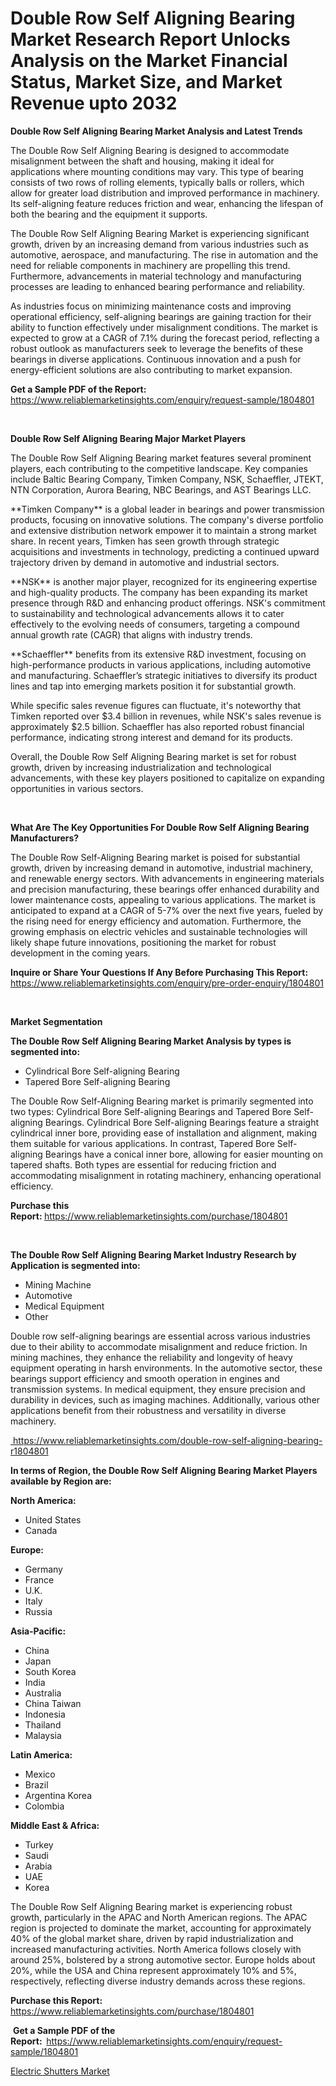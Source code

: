 <p><h1>Double Row Self Aligning Bearing Market Research Report Unlocks Analysis on the Market Financial Status, Market Size, and Market Revenue upto 2032</h1></p><p><strong>Double Row Self Aligning Bearing Market Analysis and Latest Trends</strong></p>
<p><p>The Double Row Self Aligning Bearing is designed to accommodate misalignment between the shaft and housing, making it ideal for applications where mounting conditions may vary. This type of bearing consists of two rows of rolling elements, typically balls or rollers, which allow for greater load distribution and improved performance in machinery. Its self-aligning feature reduces friction and wear, enhancing the lifespan of both the bearing and the equipment it supports.</p><p>The Double Row Self Aligning Bearing Market is experiencing significant growth, driven by an increasing demand from various industries such as automotive, aerospace, and manufacturing. The rise in automation and the need for reliable components in machinery are propelling this trend. Furthermore, advancements in material technology and manufacturing processes are leading to enhanced bearing performance and reliability.</p><p>As industries focus on minimizing maintenance costs and improving operational efficiency, self-aligning bearings are gaining traction for their ability to function effectively under misalignment conditions. The market is expected to grow at a CAGR of 7.1% during the forecast period, reflecting a robust outlook as manufacturers seek to leverage the benefits of these bearings in diverse applications. Continuous innovation and a push for energy-efficient solutions are also contributing to market expansion.</p></p>
<p><strong>Get a Sample PDF of the Report:&nbsp;</strong> <a href="https://www.reliablemarketinsights.com/enquiry/request-sample/1804801?utm_campaign=1887&utm_medium=2&utm_source=Github&utm_content=ia&utm_term=21022025&utm_id=double-row-self-aligning-bearing">https://www.reliablemarketinsights.com/enquiry/request-sample/1804801</a></p>
<p>&nbsp;</p>
<p><strong>Double Row Self Aligning Bearing Major Market Players</strong></p>
<p><p>The Double Row Self Aligning Bearing market features several prominent players, each contributing to the competitive landscape. Key companies include Baltic Bearing Company, Timken Company, NSK, Schaeffler, JTEKT, NTN Corporation, Aurora Bearing, NBC Bearings, and AST Bearings LLC.</p><p>**Timken Company** is a global leader in bearings and power transmission products, focusing on innovative solutions. The company's diverse portfolio and extensive distribution network empower it to maintain a strong market share. In recent years, Timken has seen growth through strategic acquisitions and investments in technology, predicting a continued upward trajectory driven by demand in automotive and industrial sectors.</p><p>**NSK** is another major player, recognized for its engineering expertise and high-quality products. The company has been expanding its market presence through R&D and enhancing product offerings. NSK's commitment to sustainability and technological advancements allows it to cater effectively to the evolving needs of consumers, targeting a compound annual growth rate (CAGR) that aligns with industry trends.</p><p>**Schaeffler** benefits from its extensive R&D investment, focusing on high-performance products in various applications, including automotive and manufacturing. Schaeffler’s strategic initiatives to diversify its product lines and tap into emerging markets position it for substantial growth.</p><p>While specific sales revenue figures can fluctuate, it's noteworthy that Timken reported over $3.4 billion in revenues, while NSK's sales revenue is approximately $2.5 billion. Schaeffler has also reported robust financial performance, indicating strong interest and demand for its products.</p><p>Overall, the Double Row Self Aligning Bearing market is set for robust growth, driven by increasing industrialization and technological advancements, with these key players positioned to capitalize on expanding opportunities in various sectors.</p></p>
<p>&nbsp;</p>
<p><strong>What Are The Key Opportunities For Double Row Self Aligning Bearing Manufacturers?</strong></p>
<p><p>The Double Row Self-Aligning Bearing market is poised for substantial growth, driven by increasing demand in automotive, industrial machinery, and renewable energy sectors. With advancements in engineering materials and precision manufacturing, these bearings offer enhanced durability and lower maintenance costs, appealing to various applications. The market is anticipated to expand at a CAGR of 5-7% over the next five years, fueled by the rising need for energy efficiency and automation. Furthermore, the growing emphasis on electric vehicles and sustainable technologies will likely shape future innovations, positioning the market for robust development in the coming years.</p></p>
<p><strong>Inquire or Share Your Questions If Any Before Purchasing This Report:</strong> <a href="https://www.reliablemarketinsights.com/enquiry/pre-order-enquiry/1804801?utm_campaign=1887&utm_medium=2&utm_source=Github&utm_content=ia&utm_term=21022025&utm_id=double-row-self-aligning-bearing">https://www.reliablemarketinsights.com/enquiry/pre-order-enquiry/1804801</a></p>
<p>&nbsp;</p>
<p><strong>Market Segmentation</strong></p>
<p><strong>The Double Row Self Aligning Bearing Market Analysis by types is segmented into:</strong></p>
<p><ul><li>Cylindrical Bore Self-aligning Bearing</li><li>Tapered Bore Self-aligning Bearing</li></ul></p>
<p><p>The Double Row Self-Aligning Bearing market is primarily segmented into two types: Cylindrical Bore Self-aligning Bearings and Tapered Bore Self-aligning Bearings. Cylindrical Bore Self-aligning Bearings feature a straight cylindrical inner bore, providing ease of installation and alignment, making them suitable for various applications. In contrast, Tapered Bore Self-aligning Bearings have a conical inner bore, allowing for easier mounting on tapered shafts. Both types are essential for reducing friction and accommodating misalignment in rotating machinery, enhancing operational efficiency.</p></p>
<p><strong>Purchase this Report:&nbsp;</strong><a href="https://www.reliablemarketinsights.com/purchase/1804801?utm_campaign=1887&utm_medium=2&utm_source=Github&utm_content=ia&utm_term=21022025&utm_id=double-row-self-aligning-bearing">https://www.reliablemarketinsights.com/purchase/1804801</a></p>
<p>&nbsp;</p>
<p><strong>The Double Row Self Aligning Bearing Market Industry Research by Application is segmented into:</strong></p>
<p><ul><li>Mining Machine</li><li>Automotive</li><li>Medical Equipment</li><li>Other</li></ul></p>
<p><p>Double row self-aligning bearings are essential across various industries due to their ability to accommodate misalignment and reduce friction. In mining machines, they enhance the reliability and longevity of heavy equipment operating in harsh environments. In the automotive sector, these bearings support efficiency and smooth operation in engines and transmission systems. In medical equipment, they ensure precision and durability in devices, such as imaging machines. Additionally, various other applications benefit from their robustness and versatility in diverse machinery.</p></p>
<p><a href="https://www.reliablemarketinsights.com/double-row-self-aligning-bearing-r1804801?utm_campaign=1887&utm_medium=2&utm_source=Github&utm_content=ia&utm_term=21022025&utm_id=double-row-self-aligning-bearing">&nbsp;https://www.reliablemarketinsights.com/double-row-self-aligning-bearing-r1804801</a></p>
<p><strong>In terms of Region, the Double Row Self Aligning Bearing Market Players available by Region are:</strong></p>
<p>
    <p> <strong> North America: </strong>
        <ul>
            <li>United States</li>
            <li>Canada</li>
        </ul>
        </p> 
    <p> <strong> Europe: </strong>
        <ul>
            <li>Germany</li>
            <li>France</li>
            <li>U.K.</li>
            <li>Italy</li>
            <li>Russia</li>
        </ul>
        </p> 
    <p> <strong> Asia-Pacific: </strong>
        <ul>
            <li>China</li>
            <li>Japan</li>
            <li>South Korea</li>
            <li>India</li>
            <li>Australia</li>
            <li>China Taiwan</li>
            <li>Indonesia</li>
            <li>Thailand</li>
            <li>Malaysia</li>
        </ul>
        </p> 
    <p> <strong> Latin America: </strong>
        <ul>
            <li>Mexico</li>
            <li>Brazil</li>
            <li>Argentina Korea</li>
            <li>Colombia</li>
        </ul>
        </p> 
    <p> <strong> Middle East & Africa: </strong>
        <ul>
            <li>Turkey</li>
            <li>Saudi</li>
            <li>Arabia</li>
            <li>UAE</li>
            <li>Korea</li>
        </ul>
    </p>
    </p>
<p><p>The Double Row Self Aligning Bearing market is experiencing robust growth, particularly in the APAC and North American regions. The APAC region is projected to dominate the market, accounting for approximately 40% of the global market share, driven by rapid industrialization and increased manufacturing activities. North America follows closely with around 25%, bolstered by a strong automotive sector. Europe holds about 20%, while the USA and China represent approximately 10% and 5%, respectively, reflecting diverse industry demands across these regions.</p></p>
<p><strong>Purchase this Report: </strong><a href="https://www.reliablemarketinsights.com/purchase/1804801?utm_campaign=1887&utm_medium=2&utm_source=Github&utm_content=ia&utm_term=21022025&utm_id=double-row-self-aligning-bearing">https://www.reliablemarketinsights.com/purchase/1804801</a></p>
<p>&nbsp;<strong>Get a Sample PDF of the Report:&nbsp;&nbsp;</strong><a href="https://www.reliablemarketinsights.com/enquiry/request-sample/1804801?utm_campaign=1887&utm_medium=2&utm_source=Github&utm_content=ia&utm_term=21022025&utm_id=double-row-self-aligning-bearing">https://www.reliablemarketinsights.com/enquiry/request-sample/1804801</a></p>
<p><strong></strong></p>
<p><p><a href="https://github.com/nathandecarvalho/Market-Research-Report-List-6/blob/main/electric-shutters-market.md?utm_campaign=1887&utm_medium=2&utm_source=Github&utm_content=ia&utm_term=21022025&utm_id=double-row-self-aligning-bearing">Electric Shutters Market</a></p></p>